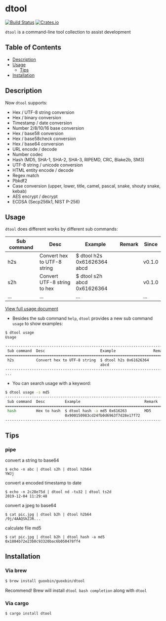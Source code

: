 # dtool

[![Build Status](https://travis-ci.org/guoxbin/dtool.svg?branch=master)](https://travis-ci.org/guoxbin/dtool)
[![Crates.io](https://img.shields.io/crates/v/dtool)](https://crates.io/crates/dtool)

`dtool` is a command-line tool collection to assist development

## Table of Contents

- [Description](#description)
- [Usage](#usage)
  - [Tips](#tips)
- [Installation](#installation)

## Description

Now `dtool` supports: 

- Hex / UTF-8 string conversion
- Hex / binary conversion
- Timestamp / date conversion
- Number 2/8/10/16 base conversion
- Hex / base58 conversion
- Hex / base58check conversion
- Hex / base64 conversion
- URL encode / decode
- Number codec
- Hash (MD5, SHA-1, SHA-2, SHA-3, RIPEMD, CRC, Blake2b, SM3)
- UTF-8 string / unicode conversion
- HTML entity encode / decode
- Regex match
- Pbkdf2
- Case conversion (upper, lower, title, camel, pascal, snake, shouty snake, kebab)
- AES encrypt / decrypt
- ECDSA (Secp256k1, NIST P-256)

## Usage

`dtool` does different works by different sub commands:

|Sub command|           Desc            |                                                                                      Example                                                                                      |        Remark        |Since |
|-----------|---------------------------|-----------------------------------------------------------------------------------------------------------------------------------------------------------------------------------|----------------------|------|
|    h2s    |Convert hex to UTF-8 string|                                                                          $ dtool h2s 0x61626364<br>abcd                                                                           |                      |v0.1.0|
|    s2h    |Convert UTF-8 string to hex|                                                                          $ dtool s2h abcd<br>0x61626364                                                                           |                      |v0.1.0|
|    ...    |...|                                                                          ...                                                                           |                      |...|

[View full usage document](./docs/Usage.md)

* Besides the sub command `help`, `dtool` provides a new sub command `usage` to show examples:

```bash
$ dtool usage
Usage

----------------------------------------------------------------------------------
 Sub command  Desc                         Example                 Remark  Since 
==================================================================================
 h2s          Convert hex to UTF-8 string  $ dtool h2s 0x61626364          v0.1.0 
                                           abcd                             
----------------------------------------------------------------------------------
...
```

* You can search usage with a keyword:
```bash
$ dtool usage -s md5
------------------------------------------------------------------------------
 Sub command  Desc         Example                             Remark  Since 
==============================================================================
 hash         Hex to hash  $ dtool hash -a md5 0x616263        MD5     v0.2.0 
                           0x900150983cd24fb0d6963f7d28e17f72           
------------------------------------------------------------------------------

```

## Tips

### pipe 
convert a string to base64
```
$ echo -n abc | dtool s2h | dtool h2b64
YWJj
```

convert a encoded timestamp to date
```
$ echo -n 2c28e75d | dtool nd -tu32 | dtool ts2d
2019-12-04 11:29:48
```

convert a jpeg to base64
```
$ cat pic.jpg | dtool b2h | dtool h2b64
/9j/4AAQSkZJR...
```

calculate file md5
```
$ cat pic.jpg | dtool b2h | dtool hash -a md5
0x1884b72e23b0c93320bac6b050478ff4
```

## Installation
### Via brew 
```bash
$ brew install guoxbin/guoxbin/dtool
```
Recommend! Brew will install `dtool bash completion` along with `dtool`

### Via cargo
```bash
$ cargo install dtool
```

